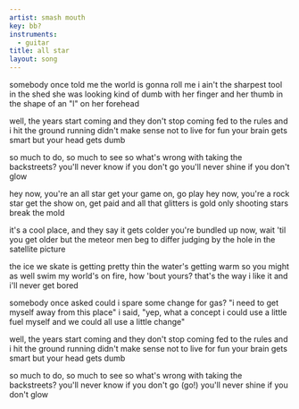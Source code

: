 ```yaml
---
artist: smash mouth
key: bb?
instruments:
  - guitar
title: all star
layout: song
---
```

somebody once told me the world is gonna roll me
i ain't the sharpest tool in the shed
she was looking kind of dumb with her finger and her thumb
in the shape of an "l" on her forehead

well, the years start coming and they don't stop coming
fed to the rules and i hit the ground running
didn't make sense not to live for fun
your brain gets smart but your head gets dumb

so much to do, so much to see
so what's wrong with taking the backstreets?
you'll never know if you don't go
you'll never shine if you don't glow

hey now, you're an all star
get your game on, go play
hey now, you're a rock star
get the show on, get paid
and all that glitters is gold
only shooting stars break the mold

it's a cool place, and they say it gets colder
you're bundled up now, wait 'til you get older
but the meteor men beg to differ
judging by the hole in the satellite picture

the ice we skate is getting pretty thin
the water's getting warm so you might as well swim
my world's on fire, how 'bout yours?
that's the way i like it and i'll never get bored

somebody once asked
could i spare some change for gas?
"i need to get myself away from this place"
i said, "yep, what a concept
i could use a little fuel myself
and we could all use a little change"

well, the years start coming and they don't stop coming
fed to the rules and i hit the ground running
didn't make sense not to live for fun
your brain gets smart but your head gets dumb

so much to do, so much to see
so what's wrong with taking the backstreets?
you'll never know if you don't go (go!)
you'll never shine if you don't glow